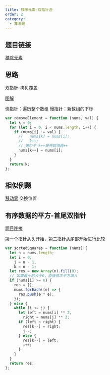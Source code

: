 ```yaml
---
title: 移除元素-双指针法
order: 2
category:
  - 算法题
---
```


## 题目链接

[移除元素](https://leetcode.cn/problems/remove-element/description/)

## 思路

双指针-拷贝覆盖

[图解](https://leetcode.cn/problems/remove-duplicates-from-sorted-array/solutions/683841/shuang-zhi-zhen-shan-chu-you-xu-shu-zu-z-3pi4/)

快指针：遍历整个数组
慢指针：新数组的下标

```js
var removeElement = function (nums, val) {
  let k = 0;
  for (let i = 0; i < nums.length; i++) {
    if (nums[i] != val) {
      //   nums[k] = nums[i];
      //   k++;
      // 等价于 k++是先赋值再++
      nums[k++] = nums[i];
    }
  }
  return k;
};
```

## 相似例题

[移动零](https://leetcode.cn/problems/move-zeroes/description/)
交换位置

## 有序数据的平方-首尾双指针

[题目连接](https://leetcode.cn/problems/squares-of-a-sorted-array/)

第一个指针从头开始，第二指针从尾部开始进行比较

```js
var sortedSquares = function (nums) {
  let n = nums.length;
  let i = 0,
    j = n - 1,
    k = n - 1;
  let res = new Array(n).fill(0);
  // 如果最小的大于0，直接依次平方填入
  if (nums[i] >= 0) {
    res = [];
    nums.forEach((e) => {
      res.push(e * e);
    });
  } else {
    while (i <= j) {
      let left = nums[i] ** 2,
        right = nums[j] ** 2;
      if (left < right) {
        res[k--] = right;
        j--;
      } else {
        res[k--] = left;
        i++;
      }
    }
  }
  return res;
};
```
